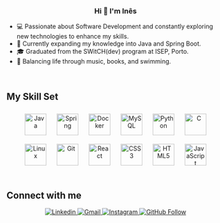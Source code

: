 ### <div align="center">Hi 👋 I'm Inês</div>  
  

- 💻 Passionate about Software Development and constantly exploring new technologies to enhance my skills.
- 🔭 Currently expanding my knowledge into Java and Spring Boot. 
- 🎓 Graduated from the SWitCH(dev) program at ISEP, Porto. 
- 🌟 Balancing life through music, books, and swimming.
  
<br/>  

## My Skill Set  
<div align="center">
<a href="https://www.java.com/" target="_blank"><img style="margin: 10px" src="https://profilinator.rishav.dev/skills-assets/java-original-wordmark.svg" alt="Java" height="50" /></a>  
<a href="https://docs.spring.io/spring-framework/docs/3.0.x/reference/expressions.html#:~:text=The%20Spring%20Expression%20Language%20(SpEL,and%20basic%20string%20templating%20functionality." target="_blank"><img style="margin: 10px" src="https://profilinator.rishav.dev/skills-assets/springio-icon.svg" alt="Spring" height="50" /></a>  
<a href="https://www.docker.com/" target="_blank"><img style="margin: 10px" src="https://profilinator.rishav.dev/skills-assets/docker-original-wordmark.svg" alt="Docker" height="50" /></a>  
<a href="https://www.mysql.com/" target="_blank"><img style="margin: 10px" src="https://profilinator.rishav.dev/skills-assets/mysql-original-wordmark.svg" alt="MySQL" height="50" /></a>  
<a href="https://www.python.org/" target="_blank"><img style="margin: 10px" src="https://profilinator.rishav.dev/skills-assets/python-original.svg" alt="Python" height="50" /></a>
<a href="https://www.cprogramming.com/" target="_blank"><img style="margin: 10px" src="https://profilinator.rishav.dev/skills-assets/c-original.svg" alt="C" height="50" /></a>  
<a href="https://www.linux.org/" target="_blank"><img style="margin: 10px" src="https://profilinator.rishav.dev/skills-assets/linux-original.svg" alt="Linux" height="50" /></a>  
<a href="https://github.com/" target="_blank"><img style="margin: 10px" src="https://profilinator.rishav.dev/skills-assets/git-scm-icon.svg" alt="Git" height="50" /></a>
<a href="https://reactjs.org/" target="_blank"><img style="margin: 10px" src="https://profilinator.rishav.dev/skills-assets/react-original-wordmark.svg" alt="React" height="50" /></a>  
<a href="https://www.w3schools.com/css/" target="_blank"><img style="margin: 10px" src="https://profilinator.rishav.dev/skills-assets/css3-original-wordmark.svg" alt="CSS3" height="50" /></a>  
<a href="https://en.wikipedia.org/wiki/HTML5" target="_blank"><img style="margin: 10px" src="https://profilinator.rishav.dev/skills-assets/html5-original-wordmark.svg" alt="HTML5" height="50" /></a>  
<a href="https://www.javascript.com/" target="_blank"><img style="margin: 10px" src="https://profilinator.rishav.dev/skills-assets/javascript-original.svg" alt="JavaScript" height="50" /></a>  
</div>  

<br/>  

## Connect with me  
<div align="center">
  <a href="https://www.linkedin.com/in/ines-s-lemos/" target="_blank">
    <img src="https://img.shields.io/badge/-LinkedIn-blue?style=flat&logo=Linkedin&logoColor=white" alt="Linkedin" style="margin-bottom: 5px;">
  </a>
    <a href="mailto:ines.sousalemos@gmail.com" target="_blank">
    <img src="https://img.shields.io/badge/-Gmail-c14438?style=flat&logo=Gmail&logoColor=white" alt="Gmail" style="margin-bottom: 5px;">
  </a>
  <a href="https://www.instagram.com/inessousalemos" target="_blank">
    <img src="https://img.shields.io/badge/-Instagram-purple?logo=instagram&logoColor=white" alt="Instagram" style="margin-bottom: 5px;">
  </a>
  <a href="https://github.com/vapreace" target="_blank">
    <img src="https://img.shields.io/github/followers/vapreace?label=Follow&style=social" alt="GitHub Follow" style="margin-bottom: 5px;">
  </a>
</div>



  
